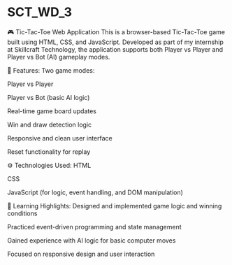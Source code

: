 # SCT_WD_3

🎮 Tic-Tac-Toe Web Application
This is a browser-based Tic-Tac-Toe game built using HTML, CSS, and JavaScript. Developed as part of my internship at Skillcraft Technology, the application supports both Player vs Player and Player vs Bot (AI) gameplay modes.

🔑 Features:
Two game modes:

Player vs Player

Player vs Bot (basic AI logic)

Real-time game board updates

Win and draw detection logic

Responsive and clean user interface

Reset functionality for replay

⚙️ Technologies Used:
HTML

CSS

JavaScript (for logic, event handling, and DOM manipulation)

📌 Learning Highlights:
Designed and implemented game logic and winning conditions

Practiced event-driven programming and state management

Gained experience with AI logic for basic computer moves

Focused on responsive design and user interaction
